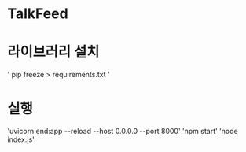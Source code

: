 # TalkFeed



# 라이브러리 설치
' pip freeze > requirements.txt '


# 실행
'uvicorn end:app --reload --host 0.0.0.0 --port 8000'
'npm start'
'node index.js'
